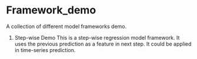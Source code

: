 # Framework_demo
A collection of different model frameworks demo.

1. Step-wise Demo
This is a step-wise regression model framework. It uses the previous prediction as a feature in next step. It could be applied in time-series prediction.
